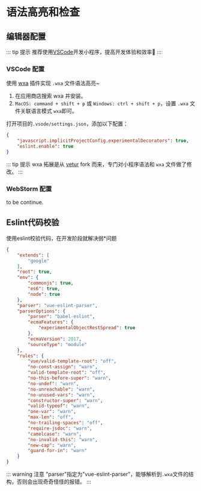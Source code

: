 # 语法高亮和检查

## 编辑器配置
::: tip 提示
推荐使用[VSCode](https://github.com/Microsoft/vscode)开发小程序，提高开发体验和效率:100:
::: 

### VSCode 配置
使用 [wxa](https://marketplace.visualstudio.com/items?itemName=genuifx.wxa) 插件实现 `.wxa` 文件语法高亮~

1. 在应用商店搜索 wxa 并安装。
2. `MacOS: command + shift + p` 或 `Windows: ctrl + shift + p`，设置 `.wxa` 文件关联语言模式 `wxa`即可。

打开项目的`.vsode/settings.json`，添加以下配置：

```json
{
    "javascript.implicitProjectConfig.experimentalDecorators": true,
    "eslint.enable": true
}
```

::: tip 提示
wxa 拓展是从 [vetur](https://github.com/vuejs/vetur) fork 而来，专门对小程序语法和 `wxa` 文件做了修改。
:::

### WebStorm 配置

to be continue.

## Eslint代码校验
使用eslint校验代码，在开发阶段就解决弱*问题
```json
{
    "extends": [
        "google"
    ],
    "root": true,
    "env": {
        "commonjs": true,
        "es6": true,
        "node": true
    },
    "parser": "vue-eslint-parser",
    "parserOptions": {
        "parser": "babel-eslint",
        "ecmaFeatures": {
            "experimentalObjectRestSpread": true
        },
        "ecmaVersion": 2017,
        "sourceType": "module"
    },
    "rules": {
        "vue/valid-template-root": "off",
        "no-const-assign": "warn",
        "valid-template-root": "off",
        "no-this-before-super": "warn",
        "no-undef": "warn",
        "no-unreachable": "warn",
        "no-unused-vars": "warn",
        "constructor-super": "warn",
        "valid-typeof": "warn",
        "one-var": "warn",
        "max-len": "off",
        "no-trailing-spaces": "off",
        "require-jsdoc": "warn",
        "camelcase": "warn",
        "no-invalid-this": "warn",
        "new-cap": "warn",
        "guard-for-in": "warn"
    }
}
```
::: warning 注意
"parser"指定为"vue-eslint-parser"，能够解析到`.wxa`文件的结构，否则会出现奇奇怪怪的报错。
:::